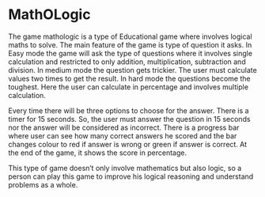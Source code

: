 # MathOLogic

The game mathologic is a type of Educational game where involves logical maths to solve. The main feature of the game is type of question it asks. In Easy mode the game will ask the type of questions where it involves single calculation and restricted to only addition, multiplication, subtraction and division. In medium mode the question gets trickier. The user must calculate values two times to get the result. In hard mode the questions become the toughest. Here the user can calculate in percentage and involves multiple calculation.   

Every time there will be three options to choose for the answer. There is a timer for 15 seconds. So, the user must answer the question in 15 seconds nor the answer will be considered as incorrect. There is a progress bar where user can see how many correct answers he scored and the bar changes colour to red if answer is wrong or green if answer is correct. At the end of the game, it shows the score in percentage.

This type of game doesn’t only involve mathematics but also logic, so a person can play this game to improve his logical reasoning and understand problems as a whole. 
